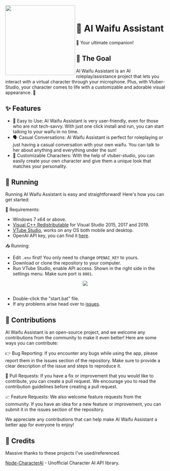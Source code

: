 <div>
  <img width="220" align="left" src="https://i.ibb.co/gvGbYB5/icon.png"/>
  <br>
  <h1>🌟 AI Waifu Assistant</h1>
  <p>
    💬 Your ultimate companion!
    <br>
  </p>
</div>

## 🤔 The Goal
AI Waifu Assistant is an AI roleplay/assistance project that lets you interact with a virtual character through your microphone. Plus, with Vtuber-Studio, your character comes to life with a customizable and adorable visual appearance. 🌈

## ✨ Features
- 💬 Easy to Use: AI Waifu Assistant is very user-friendly, even for those who are not tech-savvy. With just one click install and run, you can start talking to your waifu in no time.
- 🗣️ Casual Conversations: AI Waifu Assistant is perfect for roleplaying or just having a casual conversation with your own waifu. You can talk to her about anything and everything under the sun!
- 🎨 Customizable Characters: With the help of vtuber-studio, you can easily create your own character and give them a unique look that matches your personality.

## 🚀 Running
Running AI Waifu Assistant is easy and straightforward! Here's how you can get started:

📌 Requirements:

- Windows 7 x64 or above.
- [Visual C++ Redistributable](https://learn.microsoft.com/en-us/cpp/windows/latest-supported-vc-redist?view=msvc-170) for Visual Studio 2015, 2017 and 2019.
- [VTube Studio](https://denchisoft.com/), works on any OS both mobile and desktop.
- OpenAI API key, you can find it [here](https://platform.openai.com/account/api-keys).

📥 Running:

- Edit ``.env`` first! You only need to change ``OPENAI_KEY`` to yours.
- Download or clone the repository to your computer.
- Run VTube Studio, enable API access. Shown in the right side in the settings menu. Make sure port is ``8001``.

<center>
    <img align="center" src="https://i.ibb.co/b65QD9H/image.png"/>
</center>
<br/>

- Double-click the "start.bat" file.
- If any problems arise head over to [issues](https://github.com/AlizerUncaged/desktop-waifu/issues/new).

## 🤝 Contributions
AI Waifu Assistant is an open-source project, and we welcome any contributions from the community to make it even better! Here are some ways you can contribute:

👉 Bug Reporting: If you encounter any bugs while using the app, please report them in the issues section of the repository. Make sure to provide a clear description of the issue and steps to reproduce it.

🔨 Pull Requests: If you have a fix or improvement that you would like to contribute, you can create a pull request. We encourage you to read the contribution guidelines before creating a pull request.

📈 Feature Requests: We also welcome feature requests from the community. If you have an idea for a new feature or improvement, you can submit it in the issues section of the repository.

We appreciate any contributions that can help make AI Waifu Assistant a better app for everyone to enjoy!

## 🎁 Credits
Massive thanks to these projects I've used/referenced.

[Node-CharacterAI](https://github.com/realcoloride/node_characterai) - Unofficial Character AI API library.